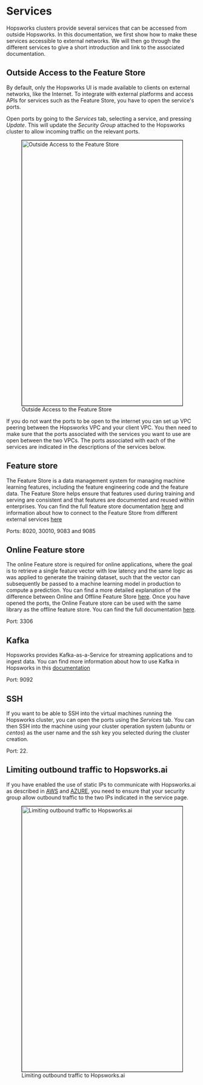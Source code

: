 # Services
Hopsworks clusters provide several services that can be accessed from outside Hopsworks. In this documentation, we first show how to make these services accessible to external networks. We will then go through the different services to give a short introduction and link to the associated documentation.

## Outside Access to the Feature Store
By default, only the Hopsworks UI is made available to clients on external networks, like the Internet.
To integrate with external platforms and access APIs for services such as the Feature Store, you have to open the service's ports.

Open ports by going to the *Services* tab, selecting a service, and pressing *Update*. This will update the *Security Group* attached to the Hopsworks cluster to allow incoming traffic on the relevant ports.

<p align="center">
  <figure>
    <a  href="../assets/images/open-ports.png">
      <img style="border: 1px solid #000;width:700px" src="../assets/images/open-ports.png" alt="Outside Access to the Feature Store">
    </a>
    <figcaption>Outside Access to the Feature Store</figcaption>
  </figure>
</p>

If you do not want the ports to be open to the internet you can set up VPC peering between the Hopsworks VPC and your client VPC. You then need to make sure that the ports associated with the services you want to use are open between the two VPCs. The ports associated with each of the services are indicated in the descriptions of the services below.

## Feature store
The Feature Store is a data management system for managing machine learning features, including the feature engineering code and the feature data. The Feature Store helps ensure that features used during training and serving are consistent and that features are documented and reused within enterprises. You can find the full feature store documentation [here](https://docs.hopsworks.ai/feature-store-api/latest) and information about how to connect to the Feature Store from different external services [here](https://docs.hopsworks.ai/feature-store-api/latest/setup/)

Ports: 8020, 30010, 9083 and 9085

## Online Feature store
The online Feature store is required for online applications, where the goal is to retrieve a single feature vector with low latency and the same logic as was applied to generate the training dataset, such that the vector can subsequently be passed to a machine learning model in production to compute a prediction. You can find a more detailed explanation of the difference between Online and Offline Feature Store [here](https://docs.hopsworks.ai/feature-store-api/latest/overview/#offline-vs-online-feature-store). Once you have opened the ports, the Online Feature store can be used with the same library as the offline feature store. You can find the full documentation [here](https://docs.hopsworks.ai/feature-store-api/latest).

Port: 3306

## Kafka
Hopsworks provides Kafka-as-a-Service for streaming applications and to ingest data. You can find more information about how to use Kafka in Hopsworks in this [documentation](https://hopsworks.readthedocs.io/en/stable/user_guide/hopsworks/kafka.html)

Port: 9092

## SSH
If you want to be able to SSH into the virtual machines running the Hopsworks cluster, you can open the ports using the *Services* tab. You can then SSH into the machine using your cluster operation system (*ubuntu* or *centos*) as the user name and the ssh key you selected during the cluster creation.

Port: 22.

## Limiting outbound traffic to Hopsworks.ai

If you have enabled the use of static IPs to communicate with Hopsworks.ai as described in [AWS](../aws/cluster_creation/#limiting-outbound-traffic-to-hopsworksai) and [AZURE](../azure/cluster_creation/#limiting-outbound-traffic-to-hopsworksai), you need to ensure that your security group allow outbound traffic to the two IPs indicated in the service page.

<p align="center">
  <figure>
    <a  href="../assets/images/limit-outbound-traffic-hopsworksai.png">
      <img style="border: 1px solid #000;width:700px" src="../assets/images/limit-outbound-traffic-hopsworksai.png" alt="Limiting outbound traffic to Hopsworks.ai">
    </a>
    <figcaption>Limiting outbound traffic to Hopsworks.ai</figcaption>
  </figure>
</p>
